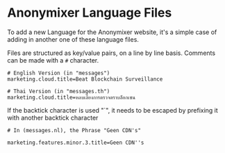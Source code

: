# Anonymixer Language Files

To add a new Language for the Anonymixer website, it's a simple case of adding in another one of these language files.

Files are structured as key/value pairs, on a line by line basis.
Comments can be made with a `#` character.

```
# English Version (in "messages")
marketing.cloud.title=Beat Blockchain Surveillance

# Thai Version (in "messages.th")
marketing.cloud.title=หลบเลี่ยงการตรวจตราบล็อกเซน
```

If the backtick character is used "`", it needs to be escaped by prefixing it with another backtick character

```
# In (messages.nl), the Phrase "Geen CDN's"

marketing.features.minor.3.title=Geen CDN''s
```
